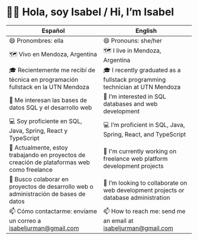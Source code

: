 # 👋🏻 Hola, soy Isabel / Hi, I’m Isabel

| Español | English |
|---------|---------|
| 😄 Pronombres: ella | 😄 Pronouns: she/her |
| 🗺️ Vivo en Mendoza, Argentina | 🗺️ I live in Mendoza, Argentina |
| 🎓 Recientemente me recibí de técnica en programación fullstack en la UTN Mendoza | 🎓 I recently graduated as a fullstack programming technician at UTN Mendoza |
| 👀 Me interesan las bases de datos SQL y el desarrollo web | 👀 I’m interested in SQL databases and web development |
| 💻 Soy proficiente en SQL, Java, Spring, React y TypeScript | 💻 I’m proficient in SQL, Java, Spring, React, and TypeScript |
| 🚀 Actualmente, estoy trabajando en proyectos de creación de plataformas web como freelance | 🚀 I'm currently working on freelance web platform development projects |
| 💞️ Busco colaborar en proyectos de desarrollo web o administración de bases de datos | 💞️ I’m looking to collaborate on web development projects or database administration |
| 📫 Cómo contactarme: envíame un correo a isabeljurman@gmail.com | 📫 How to reach me: send me an email at isabeljurman@gmail.com |
